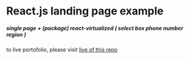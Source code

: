 # React.js landing page example
##### single page + (package) react-virtualized ( select box phone number region )
to live portofolio, please visit [live of this repo](https://dary-landingpage.netlify.app)
